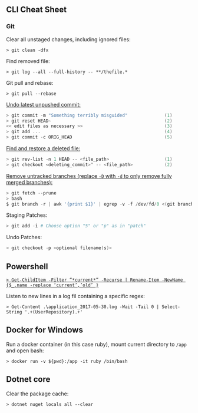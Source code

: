 ## CLI Cheat Sheet

### Git

Clear all unstaged changes, including ignored files:

`> git clean -dfx`

Find removed file:

`> git log --all --full-history -- **/thefile.*`

Git pull and rebase:

`> git pull --rebase`

[Undo latest unpushed commit:](http://stackoverflow.com/questions/927358/how-to-undo-last-commits-in-git)

```Powershell
> git commit -m "Something terribly misguided"              (1)
> git reset HEAD~                                           (2)
<< edit files as necessary >>                               (3)
> git add ...                                               (4)
> git commit -c ORIG_HEAD                                   (5)
```

[Find and restore a deleted file:](https://stackoverflow.com/questions/953481/find-and-restore-a-deleted-file-in-a-git-repository)

```Powershell
> git rev-list -n 1 HEAD -- <file_path>                     (1)
> git checkout <deleting_commit>^ -- <file_path>            (2)
```

[Remove untracked branches (replace `-D` with `-d` to only remove fully merged branches):](https://stackoverflow.com/questions/13064613/how-to-prune-local-tracking-branches-that-do-not-exist-on-remote-anymore)

```Powershell
> git fetch --prune
> bash
$ git branch -r | awk '{print $1}' | egrep -v -f /dev/fd/0 <(git branch -vv | grep origin) | awk '{print $1}' | xargs git branch -D
```

Staging Patches:

```Powershell
> git add -i # Choose option "5" or "p" as in "patch"
```

Undo Patches:

```Powershell
> git checkout -p <optional filename(s)>
```

## Powershell

[`> Get-ChildItem -Filter “*current*” -Recurse | Rename-Item -NewName {$_.name -replace ‘current’,’old’ }`](https://blogs.technet.microsoft.com/heyscriptingguy/2013/11/22/use-powershell-to-rename-files-in-bulk/)

Listen to new lines in a log fil containing a specific regex:

`> Get-Content .\application_2017-05-30.log -Wait -Tail 0 | Select-String '.+(UserRepository).+'`

## Docker for Windows

Run a docker container (in this case ruby), mount current directory to `/app` and open bash:

`> docker run -v ${pwd}:/app -it ruby /bin/bash`

## Dotnet core

Clear the package cache:

`> dotnet nuget locals all --clear`

